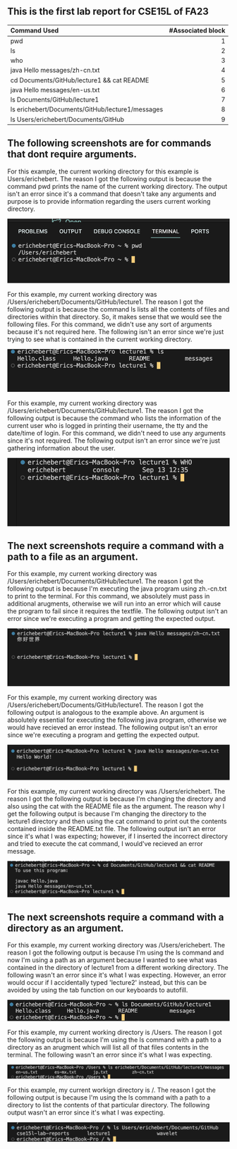 ## This is the first lab report for CSE15L of FA23


| Command Used      | #Associated block | 
| :---------------  | ----------------: |
| pwd                                              | 1  | 
| ls                                               | 2  | 
| who                                              | 3  |    
| java Hello messages/zh-cn.txt                    | 4  |
| cd Documents/GitHub/lecture1 && cat README       | 5  |   
| java Hello messages/en-us.txt                    | 6  |
| ls Documents/GitHub/lecture1                     | 7  |
| ls erichebert/Documents/GitHub/lecture1/messages | 8  |
| ls Users/erichebert/Documents/GitHub             | 9  |

## The following screenshots are for commands that dont require arguments.

For this example, the current working directory for this example is Users/erichebert.
The reason I got the following output is because the command pwd prints the name of 
the current working directory. The output isn't an error since it's a command that
doesn't take any arguments and purpose is to provide information regarding the users
current working directory.

![pwd command](<images/PA1 Images/Screenshot 2023-10-21 at 10.58.10 PM.png>)

 
For this example, my current working directory was /Users/erichebert/Documents/GitHub/lecture1.
The reason I got the following output is because the command ls lists all the contents of files 
and directories within that directory. So, it makes sense that we would see the following files.
For this command, we didn't use any sort of arguments because it's not required here.
The following isn't an error since we're just trying to see what is contained in the current working
directory.

![ls command](<images/PA1 Images/Screenshot 2023-10-21 at 11.08.17 PM.png>)


For this example, my current working directory was /Users/erichebert/Documents/GitHub/lecture1.
The reason I got the following output is because the command who lists the information of 
the current user who is logged in printing their username, the tty and the date/time of login.
For this command, we didn't need to use any arguments since it's not required.
The following output isn't an error since we're just gathering information about the user.

![who command](<images/PA1 Images/Screenshot 2023-10-21 at 11.08.39 PM.png>)

## The next screenshots require a command with a path to a file as an argument.


For this example, my current working directory was /Users/erichebert/Documents/GitHub/lecture1.
The reason I got the following output is because I'm executing the java program using zh.-cn.txt
to print to the terminal. For this command, we absolutely must pass in additional arugments, otherwise
we will run into an error which will cause the program to fail since it requires the textfile.
The following output isn't an error since we're executing a program and getting the expected output.

![zh-cn.txt](<images/PA1 Images/Screenshot 2023-10-21 at 11.09.00 PM.png>)


For this example, my current working directory was /Users/erichebert/Documents/GitHub/lecture1.
The reason I got the following output is analogous to the example above. An argument is absolutely 
essential for executing the following java program, otherwise we would have recieved an error instead.
The following output isn't an error since we're executing a program and getting the expected output.

![en-us.txt](<images/PA1 Images/Screenshot 2023-10-21 at 11.17.16 PM.png>)


For this example, my current working directory was /Users/erichebert.
The reason I got the following output is because I'm changing the directory and also
using the cat with the README file as the argument. The reason why I get the following output
is because I'm changing the directory to the lecture1 directory and then using the cat command
to print out the contents contained inside the README.txt file.
The following output isn't an error since it's what I was expecting; however, if I inserted the incorrect
directory and tried to execute the cat command, I would've recieved an error message.

![cat README](<images/PA1 Images/Screenshot 2023-10-21 at 11.18.22 PM.png>)

## The next screenshots require a command with a directory as an argument.


For this example, my current working directory was /Users/erichebert.
The reason I got the following output is because I'm using the ls command and now I'm using a path
as an argument because I wanted to see what was contained in the directory of lecture1 from a different
working directory. 
The following wasn't an error since it's what I was expecting. However, an error would occur if I accidentally 
typed 'lecture2' instead, but this can be avoided by using the tab function on our keyboards to autofill.

![ls path to directory](<images/PA1 Images/Screenshot 2023-10-21 at 11.19.32 PM.png>)


For this example, my current working directory is /Users.
The reason I got the following output is because I'm using the ls command with a path to a directory
as an arugment which will list all of that files contents in the terminal.
The following wasn't an error since it's what I was expecting. 

![ls path to directory](<images/PA1 Images/Screenshot 2023-10-21 at 11.20.04 PM.png>)


For this example, my current workign directory is /.
The reason I got the following output is because I'm using the ls command with a path to a directory
to list the contents of that particular directory. The following output wasn't an error since it's what
I was expecting.

![ls path to directory](<images/PA1 Images/Screenshot 2023-10-21 at 11.20.48 PM.png>)
